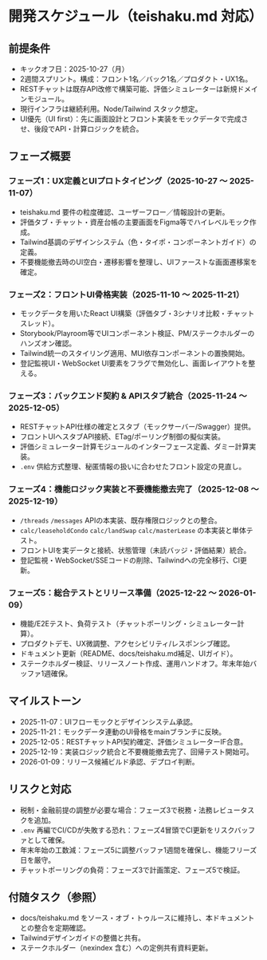 # 開発スケジュール（teishaku.md 対応）

## 前提条件
- キックオフ日：2025-10-27（月）
- 2週間スプリント。構成：フロント1名／バック1名／プロダクト・UX1名。
- RESTチャットは既存API改修で構築可能、評価シミュレーターは新規ドメインモジュール。
- 現行インフラは継続利用。Node/Tailwind スタック想定。
- UI優先（UI first）：先に画面設計とフロント実装をモックデータで完成させ、後段でAPI・計算ロジックを統合。

## フェーズ概要

### フェーズ1：UX定義とUIプロトタイピング（2025-10-27 〜 2025-11-07）
- teishaku.md 要件の粒度確認、ユーザーフロー／情報設計の更新。
- 評価タブ・チャット・資産台帳の主要画面をFigma等でハイレベルモック作成。
- Tailwind基調のデザインシステム（色・タイポ・コンポーネントガイド）の定義。
- 不要機能撤去時のUI空白・遷移影響を整理し、UIファーストな画面遷移案を確定。

### フェーズ2：フロントUI骨格実装（2025-11-10 〜 2025-11-21）
- モックデータを用いたReact UI構築（評価タブ・3シナリオ比較・チャットスレッド）。
- Storybook/Playroom等でUIコンポーネント検証、PM/ステークホルダーのハンズオン確認。
- Tailwind統一のスタイリング適用、MUI依存コンポーネントの置換開始。
- 登記監視UI・WebSocket UI要素をフラグで無効化し、画面レイアウトを整える。

### フェーズ3：バックエンド契約 & APIスタブ統合（2025-11-24 〜 2025-12-05）
- RESTチャットAPI仕様の確定とスタブ（モックサーバー/Swagger）提供。
- フロントUIへスタブAPI接続、ETag/ポーリング制御の擬似実装。
- 評価シミュレーター計算モジュールのインターフェース定義、ダミー計算実装。
- `.env` 供給方式整理、秘匿情報の扱いに合わせたフロント設定の見直し。

### フェーズ4：機能ロジック実装と不要機能撤去完了（2025-12-08 〜 2025-12-19）
- `/threads` `/messages` APIの本実装、既存権限ロジックとの整合。
- `calc/leaseholdCondo` `calc/landSwap` `calc/masterLease` の本実装と単体テスト。
- フロントUIを実データと接続、状態管理（未読バッジ・評価結果）統合。
- 登記監視・WebSocket/SSEコードの削除、Tailwindへの完全移行、CI更新。

### フェーズ5：総合テストとリリース準備（2025-12-22 〜 2026-01-09）
- 機能/E2Eテスト、負荷テスト（チャットポーリング・シミュレーター計算）。
- プロダクトデモ、UX微調整、アクセシビリティ/レスポンシブ確認。
- ドキュメント更新（README、docs/teishaku.md補足、UIガイド）。
- ステークホルダー検証、リリースノート作成、運用ハンドオフ。年末年始バッファ1週確保。

## マイルストーン
- 2025-11-07：UIフローモックとデザインシステム承認。
- 2025-11-21：モックデータ連動のUI骨格をmainブランチに反映。
- 2025-12-05：RESTチャットAPI契約確定、評価シミュレーターIF合意。
- 2025-12-19：実装ロジック統合と不要機能撤去完了、回帰テスト開始可。
- 2026-01-09：リリース候補ビルド承認、デプロイ判断。

## リスクと対応
- 税制・金融前提の調整が必要な場合：フェーズ3で税務・法務レビュータスクを追加。
- `.env` 再編でCI/CDが失敗する恐れ：フェーズ4冒頭でCI更新をリスクバッファとして確保。
- 年末年始の工数減：フェーズ5に調整バッファ1週間を確保し、機能フリーズ日を厳守。
- チャットポーリングの負荷：フェーズ3で計画策定、フェーズ5で検証。

## 付随タスク（参照）
- docs/teishaku.md をソース・オブ・トゥルースに維持し、本ドキュメントとの整合を定期確認。
- Tailwindデザインガイドの整備と共有。
- ステークホルダー（nexindex 含む）への定例共有資料更新。
